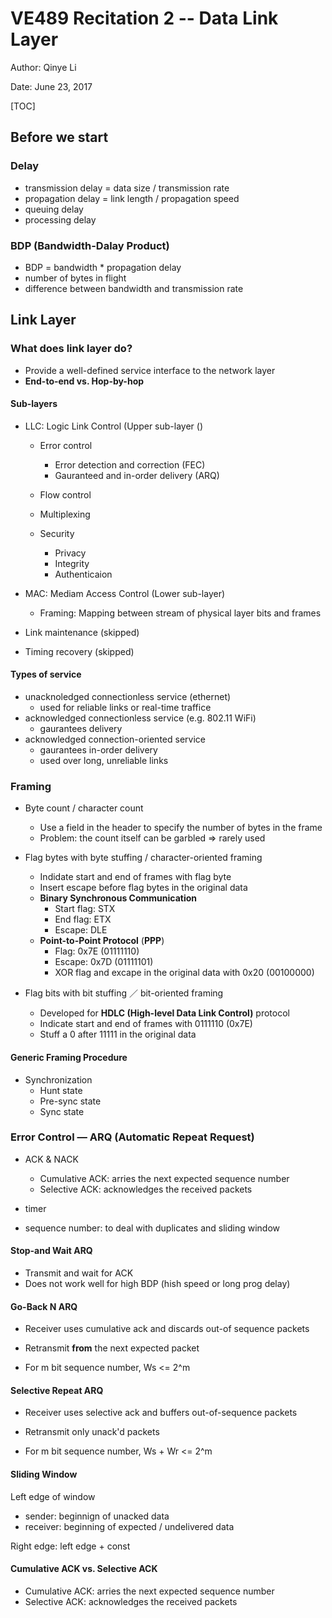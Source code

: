 #  VE489 Recitation 2 -- Data Link Layer
Author: Qinye Li

Date: June 23, 2017



[TOC]

## Before we start

### Delay

* transmission delay = data size / transmission rate
* propagation delay = link length / propagation speed
* queuing delay
* processing delay



### BDP (Bandwidth-Dalay Product)

* BDP = bandwidth * propagation delay
* number of bytes in flight
* difference between bandwidth and transmission rate



## Link Layer

### What does link layer do?

* Provide a well-defined service interface to the network layer
* **End-to-end vs. Hop-by-hop**



#### Sub-layers

- LLC: Logic Link Control (Upper sub-layer ()
  - Error control
    - Error detection and correction (FEC)
    - Gauranteed and in-order delivery (ARQ)
  - Flow control


  - Multiplexing
  - Security
    - Privacy
    - Integrity
    - Authenticaion
- MAC: Mediam Access Control (Lower sub-layer)
  - Framing: Mapping between stream of physical layer bits and frames


- Link maintenance (skipped)
- Timing recovery (skipped)



#### Types of service

- unacknoledged connectionless service (ethernet)
   * used for reliable links or real-time traffice
- acknowledged connectionless service (e.g. 802.11 WiFi)
   * gaurantees delivery
- acknowledged connection-oriented service
   * gaurantees in-order delivery
   * used over long, unreliable links



### Framing

* Byte count / character count
  * Use a field in the header to specify the number of bytes in the frame
  * Problem: the count itself can be garbled => rarely used


* Flag bytes with byte stuffing / character-oriented framing
  * Indidate start and end of frames with flag byte
  * Insert escape before flag bytes in the original data
  * **Binary Synchronous Communication**
    * Start flag: STX
    * End flag: ETX
    * Escape: DLE
  * **Point-to-Point Protocol** (**PPP**)
    * Flag: 0x7E (01111110)
    * Escape: 0x7D (01111101)
    * XOR flag and excape in the original data with 0x20 (00100000)


* Flag bits with bit stuffing ／ bit-oriented framing
  * Developed for **HDLC (High-level Data Link Control)** protocol
  * Indicate start and end of frames with 0111110 (0x7E)
  * Stuff a 0 after 11111 in the original data



#### Generic Framing Procedure

* Synchronization
  * Hunt state
  * Pre-sync state
  * Sync state



### Error Control — ARQ (Automatic Repeat Request)

* ACK & NACK
  * Cumulative ACK: arries the next expected sequence number
  * Selective ACK: acknowledges the received packets


* timer
* sequence number: to deal with duplicates and sliding window


#### Stop-and Wait ARQ

* Transmit and wait for ACK
* Does not work well for high BDP (hish speed or long prog delay)



#### Go-Back N ARQ

* Receiver uses cumulative ack and discards out-of sequence packets

* Retransmit **from** the next expected packet


* For m bit sequence number, Ws <= 2^m



#### Selective Repeat ARQ

* Receiver uses selective ack and buffers out-of-sequence packets

* Retransmit only unack'd packets


* For m bit sequence number, Ws + Wr <= 2^m



#### Sliding Window

Left edge of window

- sender: beginnign of unacked data
- receiver: beginning of expected / undelivered data

Right edge: left edge + const



#### Cumulative ACK vs. Selective ACK

- Cumulative ACK: arries the next expected sequence number
- Selective ACK: acknowledges the received packets
